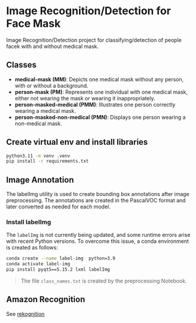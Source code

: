 # Image Recognition/Detection for Face Mask

Image Recognition/Detection project for classifying/detection of people facek with and without medical mask.

## Classes

- **medical-mask (MM)**: Depicts one medical mask without any person, with or without a background.
- **person-mask (PM)**: Represents one individual with one medical mask, either not wearing the mask or wearing it inappropriately.
- **person-masked-medical (PMM)**: Illustrates one person correctly wearing a medical mask.
- **person-masked-non-medical (PMN)**: Displays one person wearing a non-medical mask.

## Create virtual env and install libraries
```bash
python3.11 -m venv .venv
pip install -r requirements.txt
```

## Image Annotation

The labelImg utility is used to create bounding box annotations after image preprocessing. The annotations are created in the PascalVOC format and later converted as needed for each model.

### Install labelImg
The `labelImg`  is not currently being updated, and some runtime errors arise with recent Python versions. To overcome this issue, a conda environment is created as follows:

```bash
conda create --name label-img  python=3.9
conda activate label-img
pip install pyqt5==5.15.2 lxml labelImg
```

> The file `class_names.txt` is created by the preprocessing Notebook.

## Amazon Recognition

See [rekognition](./rekognition)
